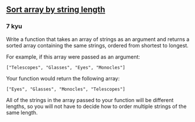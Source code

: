 <h2><a href=https://www.codewars.com/kata/57ea5b0b75ae11d1e800006c/train/python target="_blank">Sort array by string length</a></h2><h3>7 kyu</h3><p>Write a function that takes an array of strings as an argument and returns a sorted array containing the same strings, ordered from shortest to longest.</p><p>For example, if this array were passed as an argument:</p><pre><code class="language-javascript">[<span class="cm-string">"Telescopes"</span>, <span class="cm-string">"Glasses"</span>, <span class="cm-string">"Eyes"</span>, <span class="cm-string">"Monocles"</span>]</code></pre><p>Your function would return the following array:</p><pre><code class="language-javascript">[<span class="cm-string">"Eyes"</span>, <span class="cm-string">"Glasses"</span>, <span class="cm-string">"Monocles"</span>, <span class="cm-string">"Telescopes"</span>]</code></pre><p>All of the strings in the array passed to your function will be different lengths, so you will not have to decide how to order multiple strings of the same length.</p>